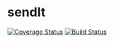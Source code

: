 # sendIt
[![Coverage Status](https://coveralls.io/repos/github/successgilli/sendIt/badge.svg?branch=badge-161868069)](https://coveralls.io/github/successgilli/sendIt?branch=badge-161868069)
[![Build Status](https://travis-ci.org/successgilli/sendIt.svg?branch=feature)](https://travis-ci.org/successgilli/sendIt)
